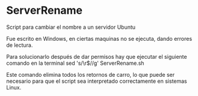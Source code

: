 # ServerRename
Script para cambiar el nombre a un servidor Ubuntu

Fue escrito en Windows, en ciertas maquinas no se ejecuta, dando errores de lectura.

Para solucionarlo después de dar permisos hay que ejecutar el siguiente comando en la terminal 
    sed 's/\r$//g' ServerRename.sh

Este comando elimina todos los retornos de carro, lo que puede ser necesario para que el script sea interpretado correctamente en sistemas Linux.
